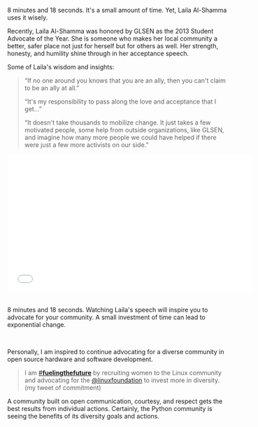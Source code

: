 <html><body><p>8 minutes and 18 seconds. It's a small amount of time. Yet, Laila Al-Shamma uses it wisely.

Recently, Laila Al-Shamma was honored by GLSEN as the 2013 Student Advocate of the Year. She is someone who makes her local community a better, safer place not just for herself but for others as well. Her strength, honesty, and humility shine through in her acceptance speech.

Some of Laila's wisdom and insights:
</p><blockquote>“If no one around you knows that you are an ally, then you can't claim to be an ally at all.”

“It's my responsibility to pass along the love and acceptance that I get...”

“It doesn't take thousands to mobilize change. It just takes a few motivated people, some help from outside organizations, like GLSEN, and imagine how many more people we could have helped if there were just a few more activists on our side.”</blockquote>
<iframe width="560" height="315" src="//www.youtube.com/embed/_k-Wmhxn4lc?list=PLm0ncglm2_KIGGTIiCMZE4UnFBZ2ZVKp7" frameborder="0" allowfullscreen></iframe>
 

8 minutes and 18 seconds. Watching Laila's speech will inspire you to advocate for your community. A small investment of time can lead to exponential change.

 

Personally, I am inspired to continue advocating for a diverse community in open source hardware and software development.
<blockquote>I am <a dir="ltr" href="https://twitter.com/search?q=%23fuelingthefuture&amp;src=hash" data-query-source="hashtag_click">#<strong>fuelingthefuture</strong></a> by recruiting women to the Linux community and advocating for the <a dir="ltr" href="https://twitter.com/linuxfoundation">@linuxfoundation</a> to invest more in diversity. (my tweet of commitment)</blockquote>
A community built on open communication, courtesy, and respect gets the best results from individual actions. Certainly, the Python community is seeing the benefits of its diversity goals and actions.</body></html>